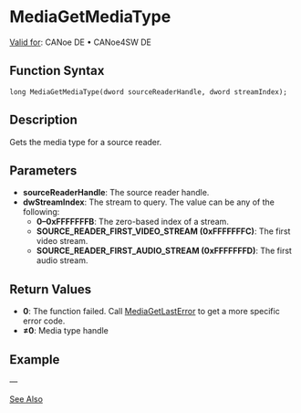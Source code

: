# MediaGetMediaType

[Valid for](../../../Shared/FeatureAvailability.md): CANoe DE • CANoe4SW DE

## Function Syntax

```plaintext
long MediaGetMediaType(dword sourceReaderHandle, dword streamIndex);
```

## Description

Gets the media type for a source reader.

## Parameters

- **sourceReaderHandle**: The source reader handle.
- **dwStreamIndex**: The stream to query. The value can be any of the following:
  - **0–0xFFFFFFFB**: The zero-based index of a stream.
  - **SOURCE_READER_FIRST_VIDEO_STREAM (0xFFFFFFFC)**: The first video stream.
  - **SOURCE_READER_FIRST_AUDIO_STREAM (0xFFFFFFFD)**: The first audio stream.

## Return Values

- **0**: The function failed. Call [MediaGetLastError](CAPLfunctionMediaGetLastError.md) to get a more specific error code.
- **≠0**: Media type handle

## Example

—

[See Also](javascript:void(0);)
